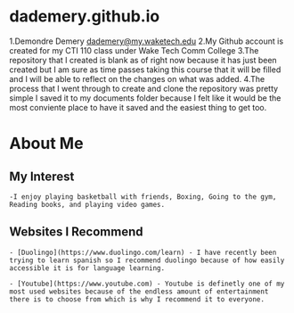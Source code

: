 # dademery.github.io
1.Demondre Demery dademery@my.waketech.edu
2.My Github account is created for my CTI 110 class under Wake Tech Comm College
3.The repository that I created is blank as of right now because it has just been created but I am sure as time passes taking this course that it will be filled and I will be able to reflect on the changes on what was added.
4.The process that I went through to create and clone the repository was pretty simple I saved it to my documents folder because I felt like it would be the most conviente place to have it saved and the easiest thing to get too.
# About Me
## My Interest
	-I enjoy playing basketball with friends, Boxing, Going to the gym, Reading books, and playing video games.
## Websites I Recommend
	- [Duolingo](https://www.duolingo.com/learn) - I have recently been trying to learn spanish so I recommend duolingo because of how easily accessible it is for language learning.
 
	- [Youtube](https://www.youtube.com) - Youtube is definetly one of my most used websites because of the endless amount of entertainment there is to choose from which is why I recommend it to everyone.